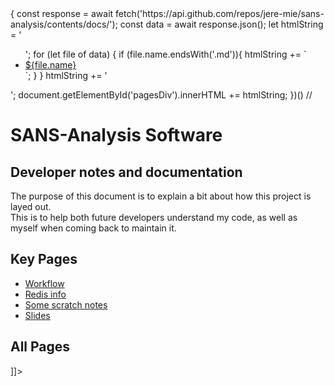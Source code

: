 <![CDATA[<script>
    <!--<![CDATA[--><![CDATA[
        (async () => {
            const response = await fetch('https://api.github.com/repos/jere-mie/sans-analysis/contents/docs/');
            const data = await response.json();
            let htmlString = '<ul>';
            for (let file of data) {
                if (file.name.endsWith('.md')){
                    htmlString += `<li><a href="${file.path.slice(4, -3)}">${file.name}</a></li>`;
                }
            }
            htmlString += '</ul>';
            document.getElementById('pagesDiv').innerHTML += htmlString;                
        })()
    // <![CDATA[
</script><![CDATA[]]>

# SANS-Analysis Software

## Developer notes and documentation

The purpose of this document is to explain a bit about how this project is layed out.  
This is to help both future developers understand my code, as well as myself when coming back to maintain it.

## Key Pages

- [Workflow](workflow.md)
- [Redis info](redis.md)
- [Some scratch notes](scratch.md)
- [Slides](slides.md)


## All Pages

<![CDATA[<div id="pagesDiv"></div>]]>
